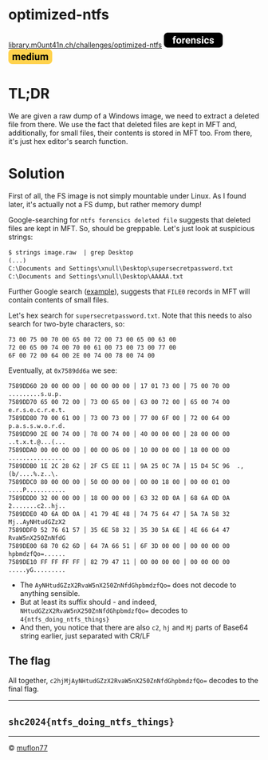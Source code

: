 # optimized-ntfs

[library.m0unt41n.ch/challenges/optimized-ntfs](https://library.m0unt41n.ch/challenges/optimized-ntfs) ![](../../resources/forensics.svg) ![](../../resources/medium.svg) 

# TL;DR

We are given a raw dump of a Windows image, we need to extract a deleted file from there.
We use the fact that deleted files are kept in MFT and, additionally, for small files, their
contents is stored in MFT too. From there, it's just hex editor's search function.

# Solution

First of all, the FS image is not simply mountable under Linux. As I found later, it's
actually not a FS dump, but rather memory dump!

Google-searching for `ntfs forensics deleted file` suggests that deleted files are kept in MFT.
So, should be greppable. Let's just look at suspicious strings:

```
$ strings image.raw  | grep Desktop
(...)
C:\Documents and Settings\xnull\Desktop\supersecretpassword.txt
C:\Documents and Settings\xnull\Desktop\AAAAA.txt
```

Further Google search ([example](https://superuser.com/questions/1185461/maximum-size-of-file-that-can-be-stored-entirely-in-ntfs-master-file-table-mft)), suggests that `FILE0` records in MFT will contain contents of small files.

Let's hex search for `supersecretpassword.txt`. Note that this needs to also search for two-byte characters, so:

```
73 00 75 00 70 00 65 00 72 00 73 00 65 00 63 00
72 00 65 00 74 00 70 00 61 00 73 00 73 00 77 00
6F 00 72 00 64 00 2E 00 74 00 78 00 74 00
```

Eventually, at `0x7589dd6a` we see:

```
7589DD60 20 00 00 00 │ 00 00 00 00 │ 17 01 73 00 │ 75 00 70 00   .........s.u.p.
7589DD70 65 00 72 00 │ 73 00 65 00 │ 63 00 72 00 │ 65 00 74 00  e.r.s.e.c.r.e.t.
7589DD80 70 00 61 00 │ 73 00 73 00 │ 77 00 6F 00 │ 72 00 64 00  p.a.s.s.w.o.r.d.
7589DD90 2E 00 74 00 │ 78 00 74 00 │ 40 00 00 00 │ 28 00 00 00  ..t.x.t.@...(...
7589DDA0 00 00 00 00 │ 00 00 06 00 │ 10 00 00 00 │ 18 00 00 00  ................
7589DDB0 1E 2C 28 62 │ 2F C5 EE 11 │ 9A 25 0C 7A │ 15 D4 5C 96  .,(b/....%.z..\.
7589DDC0 80 00 00 00 │ 50 00 00 00 │ 00 00 18 00 │ 00 00 01 00  ....P...........
7589DDD0 32 00 00 00 │ 18 00 00 00 │ 63 32 0D 0A │ 68 6A 0D 0A  2.......c2..hj..
7589DDE0 4D 6A 0D 0A │ 41 79 4E 48 │ 74 75 64 47 │ 5A 7A 58 32  Mj..AyNHtudGZzX2
7589DDF0 52 76 61 57 │ 35 6E 58 32 │ 35 30 5A 6E │ 4E 66 64 47  RvaW5nX250ZnNfdG
7589DE00 68 70 62 6D │ 64 7A 66 51 │ 6F 3D 00 00 │ 00 00 00 00  hpbmdzfQo=......
7589DE10 FF FF FF FF │ 82 79 47 11 │ 00 00 00 00 │ 00 00 00 00  .....yG.........
```

*   The `AyNHtudGZzX2RvaW5nX250ZnNfdGhpbmdzfQo=` does not decode to anything sensible.
*   But at least its suffix should - and indeed, `NHtudGZzX2RvaW5nX250ZnNfdGhpbmdzfQo=` decodes to `4{ntfs_doing_ntfs_things}`
*   And then, you notice that there are also `c2`, `hj` and `Mj` parts of Base64 string earlier, just separated with CR/LF

## The flag

All together, `c2hjMjAyNHtudGZzX2RvaW5nX250ZnNfdGhpbmdzfQo=` decodes to the final flag.

---

## `shc2024{ntfs_doing_ntfs_things}`


<hr>

&copy; [muflon77](https://library.m0unt41n.ch/players/805ae1c8-9fe4-5816-b4a4-5057fa6eedb1)
